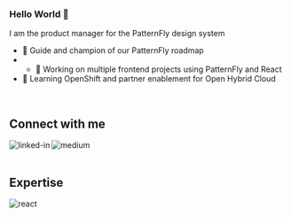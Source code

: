 ### Hello World 👋
I am the product manager for the PatternFly design system
- 🔭 Guide and champion of our PatternFly roadmap
- - 🔭 Working on multiple frontend projects using PatternFly and React
- 🌱 Learning OpenShift and partner enablement for Open Hybrid Cloud
<br>

## Connect with me


[<img align="left" alt="linked-in" src="https://img.shields.io/badge/linkedin-%230077B5.svg?&style=for-the-badge&logo=linkedin&logoColor=white" />](https://www.linkedin.com/in/jan-wright-7848b21b)
[<img align="left" alt="medium" src="https://img.shields.io/badge/medium-%2312100E.svg?&style=for-the-badge&logo=medium&logoColor=white" />](https://medium.com/@jawright)
<br>
<br>
## Expertise
<img align="left" alt="react" src="https://img.shields.io/badge/react%20-%2320232a.svg?&style=for-the-badge&logo=react&logoColor=%2361DAFB" />


<br>
